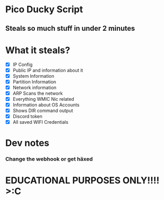 # Pico Ducky Script
## Steals so much stuff in under 2 minutes
# What it steals?
- [x] IP Config
- [x] Public IP and information about it
- [x] System Information
- [x] Partition Information
- [x] Network information
- [x] ARP Scans the network
- [x] Everything WMIC Nic related
- [x] Information about OS Accounts
- [x] Shows DIR command output
- [x] Discord token
- [x] All saved WIFI Credentials
# Dev notes
### Change the webhook or get häxed
# EDUCATIONAL PURPOSES ONLY!!!! >:C
